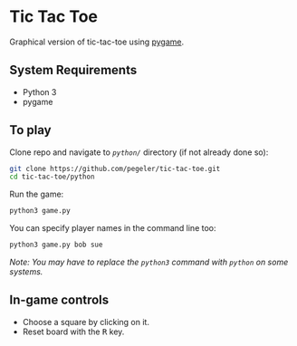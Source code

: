 Tic Tac Toe
===========

Graphical version of tic-tac-toe using [pygame](https://www.pygame.org/news).

## System Requirements

* Python 3
* pygame

## To play

Clone repo and navigate to *`python/`* directory (if not already done so):

```bash
git clone https://github.com/pegeler/tic-tac-toe.git
cd tic-tac-toe/python
```

Run the game:

```bash
python3 game.py
```

You can specify player names in the command line too:

```bash
python3 game.py bob sue
```

_Note: You may have to replace the `python3` command with `python` on some systems._

## In-game controls

* Choose a square by clicking on it.
* Reset board with the <kbd>R</kbd> key.
